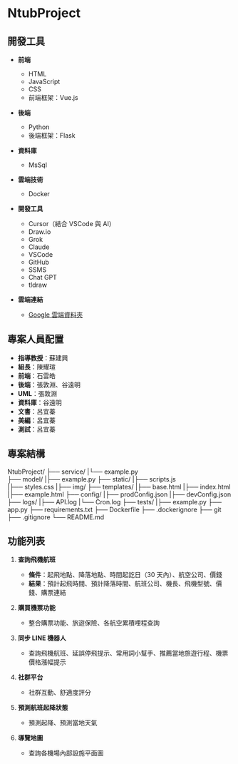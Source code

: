 # NtubProject

## 開發工具

- **前端**

  - HTML
  - JavaScript
  - CSS
  - 前端框架：Vue.js

- **後端**

  - Python
  - 後端框架：Flask

- **資料庫**

  - MsSql

- **雲端技術**

  - Docker

- **開發工具**

  - Cursor（結合 VSCode 與 AI）
  - Draw.io
  - Grok
  - Claude
  - VSCode
  - GitHub
  - SSMS
  - Chat GPT
  - tldraw

- **雲端連結**
  - [Google 雲端資料夾](https://drive.google.com/drive/u/1/folders/1GTC-HI8QKKaX7mx1c_282tadzAKMR16e)

## 專案人員配置

- **指導教授**：蘇建興
- **組長**：陳耀瑄
- **前端**：石雲皓
- **後端**：張敦淵、谷遠明
- **UML**：張敦淵
- **資料庫**：谷遠明
- **文書**：呂宜蓁
- **美編**：呂宜蓁
- **測試**：呂宜蓁

## 專案結構

NtubProject/
├── service/
|└── example.py  
├── model/
|├── example.py
├── static/
|├── scripts.js  
|├── styles.css
|├── img/
├── templates/
|├── base.html
|├── index.html
|├── example.html
├── config/
|├── prodConfig.json
|├── devConfig.json
├── logs/
|├── API.log
|└── Cron.log
├── tests/
|├── example.py
├── app.py
├── requirements.txt
├── Dockerfile
├── .dockerignore
├── git
├── .gitignore
└── README.md

## 功能列表

1. **查詢飛機航班**

   - **條件**：起飛地點、降落地點、時間起訖日（30 天內）、航空公司、價錢
   - **結果**：預計起飛時間、預計降落時間、航班公司、機長、飛機型號、價錢、購票連結

2. **購買機票功能**

   - 整合購票功能、旅遊保險、各航空累積哩程查詢

3. **同步 LINE 機器人**

   - 查詢飛機航班、延誤停飛提示、常用詞小幫手、推薦當地旅遊行程、機票價格漲幅提示

4. **社群平台**

   - 社群互動、舒適度評分

5. **預測航班起降狀態**

   - 預測起降、預測當地天氣

6. **導覽地圖**
   - 查詢各機場內部設施平面圖
